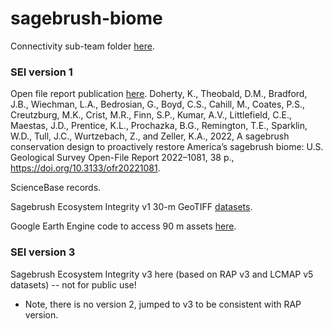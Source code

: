 # sagebrush-biome

Connectivity sub-team folder [here]([url](https://drive.google.com/drive/folders/1l8NaRSp1cc8pyF0tBLTcW-b5nZwj1v7e)).

### SEI version 1
Open file report publication [here](https://pubs.er.usgs.gov/publication/ofr20221081).
Doherty, K., Theobald, D.M., Bradford, J.B., Wiechman, L.A., Bedrosian, G., Boyd, C.S., Cahill, M., Coates, P.S., Creutzburg, M.K., Crist, M.R., Finn, S.P., Kumar, A.V., Littlefield, C.E., Maestas, J.D., Prentice, K.L., Prochazka, B.G., Remington, T.E., Sparklin, W.D., Tull, J.C., Wurtzebach, Z., and Zeller, K.A., 2022, A sagebrush conservation design to proactively restore America’s sagebrush biome: U.S. Geological Survey Open-File Report 2022–1081, 38 p., https://doi.org/10.3133/ofr20221081.

ScienceBase records.

Sagebrush Ecosystem Integrity v1 30-m GeoTIFF [datasets]([url](https://drive.google.com/drive/folders/1CdiUZkU2-4Kj8P7e2Mly3QDGC1Iqmwm0?usp=share_link)).

Google Earth Engine code to access 90 m assets [here]([url](https://code.earthengine.google.com/d0d1a32b087395959c5f750bc59cf591)).


### SEI version 3 

Sagebrush Ecosystem Integrity v3 here (based on RAP v3 and LCMAP v5 datasets) -- not for public use!

- Note, there is no version 2, jumped to v3 to be consistent with RAP version.
